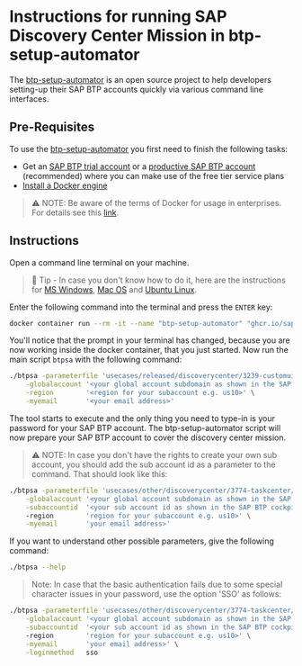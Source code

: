 # Instructions for running SAP Discovery Center Mission in btp-setup-automator

The [btp-setup-automator](https://github.com/SAP-samples/btp-setup-automator) is an open source project to help developers setting-up their SAP BTP accounts quickly via various command line interfaces.

## Pre-Requisites

To use the [btp-setup-automator](https://github.com/SAP-samples/btp-setup-automator) you first need to finish the following tasks:

- Get an [SAP BTP trial account](https://cockpit.hanatrial.ondemand.com/trial/#/home/trial) or a [productive SAP BTP account](https://account.hana.ondemand.com/#/home/welcome) (recommended) where you can make use of the free tier service plans
- [Install a Docker engine](https://docs.docker.com/desktop/)

> ⚠ NOTE: Be aware of the terms of Docker for usage in enterprises. For details see this [link](https://www.docker.com/blog/updating-product-subscriptions/).

## Instructions

Open a command line terminal on your machine.

> 📝 Tip - In case you don't know how to do it, here are the instructions for [MS Windows](https://www.wikihow.com/Open-Terminal-in-Windows), [Mac OS](https://www.wikihow.com/Open-a-Terminal-Window-in-Mac) and [Ubuntu Linux](https://www.wikihow.com/Open-a-Terminal-Window-in-Ubuntu).

Enter the following command into the terminal and press the `ENTER` key:

```bash
docker container run --rm -it --name "btp-setup-automator" "ghcr.io/sap-samples/btp-setup-automator:main"
```

You'll notice that the prompt in your terminal has changed, because you are now working inside the docker container, that you just started.
Now run the main script `btpsa` with the following command:

```bash
./btpsa -parameterfile 'usecases/released/discoverycenter/3239-customui/parameters.json' \
    -globalaccount '<your global account subdomain as shown in the SAP BTP cockpit>'  \
    -region        '<region for your subaccount e.g. us10>' \
    -myemail       '<your email address>'
```

The tool starts to execute and the only thing you need to type-in is your password for your SAP BTP account. The btp-setup-automator script will now prepare your SAP BTP account to cover the discovery center mission.

> ⚠ NOTE: In case you don't have the rights to create your own sub account, you should add the sub account id as a parameter to the command. That should look like this:

```bash
./btpsa -parameterfile 'usecases/other/discoverycenter/3774-taskcenter/parameters.json' \
    -globalaccount '<your global account subdomain as shown in the SAP BTP cockpit>'  \
    -subaccountid  '<your sub account id as shown in the SAP BTP cockpit>'
    -region        'region for your subaccount e.g. us10>' \
    -myemail       'your email address>'
```

If you want to understand other possible parameters, give the following command:

```bash
./btpsa --help
```

> Note: In case that the basic authentication fails due to some special character issues in your password, use the option 'SSO' as follows:

```bash
./btpsa -parameterfile 'usecases/other/discoverycenter/3774-taskcenter/parameters.json' \
    -globalaccount '<your global account subdomain as shown in the SAP BTP cockpit>'  \
    -subaccountid  '<your sub account id as shown in the SAP BTP cockpit>'
    -region        'region for your subaccount e.g. us10>' \
    -myemail       'your email address>' \
    -loginmethod   sso
```